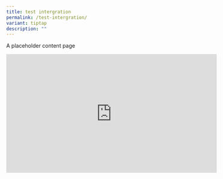 ```yaml
---
title: test intergration
permalink: /test-intergration/
variant: tiptap
description: ""
---
```

<p>A placeholder content page</p>
<div class="iframe-wrapper">
<iframe height="315" width="560" allowfullscreen="true" frameborder="0" src="https://www.youtube.com/embed/gyuP7Q1fk9g?si=B7HU5wrtwu4bbkZl"></iframe>
</div>
<p></p>